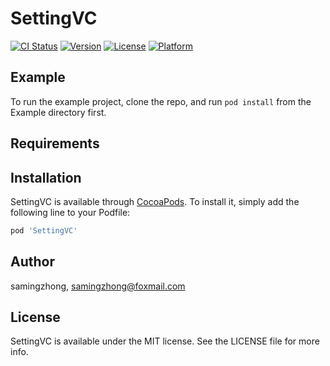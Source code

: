 # SettingVC

[![CI Status](https://img.shields.io/travis/samingzhong/SettingVC.svg?style=flat)](https://travis-ci.org/samingzhong/SettingVC)
[![Version](https://img.shields.io/cocoapods/v/SettingVC.svg?style=flat)](https://cocoapods.org/pods/SettingVC)
[![License](https://img.shields.io/cocoapods/l/SettingVC.svg?style=flat)](https://cocoapods.org/pods/SettingVC)
[![Platform](https://img.shields.io/cocoapods/p/SettingVC.svg?style=flat)](https://cocoapods.org/pods/SettingVC)

## Example

To run the example project, clone the repo, and run `pod install` from the Example directory first.

## Requirements

## Installation

SettingVC is available through [CocoaPods](https://cocoapods.org). To install
it, simply add the following line to your Podfile:

```ruby
pod 'SettingVC'
```

## Author

samingzhong, samingzhong@foxmail.com

## License

SettingVC is available under the MIT license. See the LICENSE file for more info.
